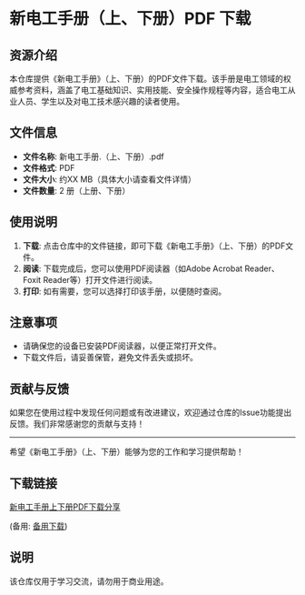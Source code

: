 # 新电工手册（上、下册）PDF 下载

## 资源介绍

本仓库提供《新电工手册》（上、下册）的PDF文件下载。该手册是电工领域的权威参考资料，涵盖了电工基础知识、实用技能、安全操作规程等内容，适合电工从业人员、学生以及对电工技术感兴趣的读者使用。

## 文件信息

- **文件名称**: 新电工手册.（上、下册）.pdf
- **文件格式**: PDF
- **文件大小**: 约XX MB（具体大小请查看文件详情）
- **文件数量**: 2 册（上册、下册）

## 使用说明

1. **下载**: 点击仓库中的文件链接，即可下载《新电工手册》（上、下册）的PDF文件。
2. **阅读**: 下载完成后，您可以使用PDF阅读器（如Adobe Acrobat Reader、Foxit Reader等）打开文件进行阅读。
3. **打印**: 如有需要，您可以选择打印该手册，以便随时查阅。

## 注意事项

- 请确保您的设备已安装PDF阅读器，以便正常打开文件。
- 下载文件后，请妥善保管，避免文件丢失或损坏。

## 贡献与反馈

如果您在使用过程中发现任何问题或有改进建议，欢迎通过仓库的Issue功能提出反馈。我们非常感谢您的贡献与支持！

---

希望《新电工手册》（上、下册）能够为您的工作和学习提供帮助！

## 下载链接
[新电工手册上下册PDF下载分享](https://pan.quark.cn/s/6b6eccc4398c) 

(备用: [备用下载](https://pan.baidu.com/s/1aZ6uOh58sr97fOaCJs1oSg?pwd=1234))

## 说明

该仓库仅用于学习交流，请勿用于商业用途。
